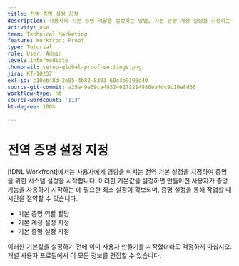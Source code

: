 ```yaml
---
title: 전역 증명 설정 지정
description: 사용자의 기본 증명 역할을 설정하는 방법, 기본 증명 계정 설정을 지정하는 방법 및 증명을 위한 기본 증명 설정을 지정하는 방법을 알아봅니다.
activity: use
team: Technical Marketing
feature: Workfront Proof
type: Tutorial
role: User, Admin
level: Intermediate
thumbnail: setup-global-proof-settings.png
jira: KT-10237
exl-id: c10eb48d-2e05-4b82-8393-60c4b9196d40
source-git-commit: a25a49e59ca483246271214886ea4dc9c10e8d66
workflow-type: ht
source-wordcount: '113'
ht-degree: 100%

---
```


# 전역 증명 설정 지정

[!DNL Workfront]에서는 사용자에게 영향을 미치는 전역 기본 설정을 지정하여 증명을 위한 시스템 설정을 시작합니다. 이러한 기본값을 설정하면 만들어진 사용자가 증명 기능을 사용하기 시작하는 데 필요한 최소 설정이 확보되며, 증명 설정을 통해 작업할 때 시간을 절약할 수 있습니다.

* 기본 증명 역할 할당
* 기본 계정 설정 지정
* 기본 증명 설정 지정

이러한 기본값을 설정하기 전에 이미 사용자 만들기를 시작했더라도 걱정하지 마십시오. 개별 사용자 프로필에서 이 모든 정보를 편집할 수 있습니다.
